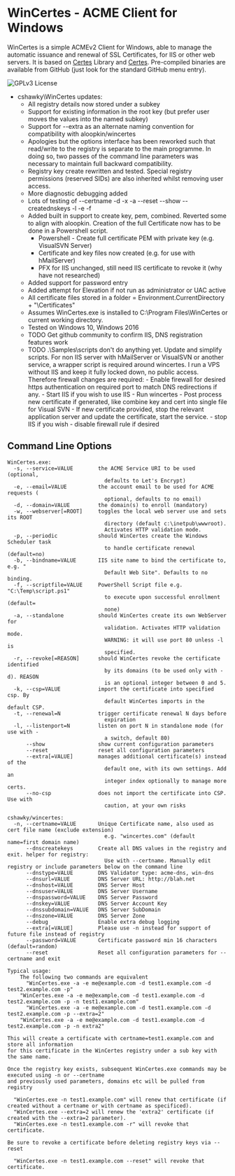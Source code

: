 # WinCertes - ACME Client for Windows

WinCertes is a simple ACMEv2 Client for Windows, able to manage the automatic issuance and renewal of SSL Certificates, for IIS or other web servers. It is based on [Certes](https://github.com/fszlin/certes) Library and [Certes](https://github.com/aloopkin/WinCertes). Pre-compiled binaries are available from GitHub (just look for the standard GitHub menu entry).

![GPLv3 License](https://www.gnu.org/graphics/gplv3-88x31.png)

- cshawky\WinCertes updates:
    - All registry details now stored under a subkey
    - Support for existing information in the root key (but prefer user moves the values into the named subkey)
    - Support for --extra as an alternate naming convention for compatibility with aloopkin/wincertes
    - Apologies but the options interface has been reworked such that read/write to the registry is separate to
      the main programme.  In doing so, two passes of the command line parameters was necessary to maintain full
      backward compatibility.
    - Registry key create rewritten and tested. Special registry permissions (reserved SIDs) are also inherited whilst removing user access.
    - More diagnostic debugging added
    - Lots of testing of --certname -d -x -a --reset --show --creatednskeys -l -e -f
    - Added built in support to create key, pem, combined. Reverted some to align with aloopkin. Creation of the full Certificate
      now has to be done in a Powershell script.
        - Powershell - Create full certificate PEM with private key (e.g. VisualSVN Server)
        - Certificate and key files now created (e.g. for use with hMailServer)
        - PFX for IIS unchanged, still need IIS certificate to revoke it (why have not researched)
    - Added support for password entry
    - Added attempt for Elevation if not run as administrator or UAC active
    - All certificate files stored in a folder = Environment.CurrentDirectory + "\\Certificates"
    - Assumes WinCertes.exe is installed to C:\Program Files\WinCertes or current working directory.
    - Tested on Windows 10, Windows 2016
    - TODO Get github community to confirm IIS, DNS registration features work
    - TODO .\Samples\scripts don't do anything yet. Update and simplify scripts.
    		For non IIS server with hMailServer or VisualSVN or another service, a wrapper script is required around wincertes.
    		I run a VPS without IIS and keep it fully locked down, no public access. Therefore firewall changes are required:
    		- Enable firewall for desired https authentication on required port to match DNS redirections if any.
    		- Start IIS if you wish to use IIS
    		- Run wincertes
    		- Post process new certificate if generated, like combine key and cert into single file for Visual SVN
    		- If new certificate provided, stop the relevant application server and update the certificate, start the service.
    		- stop IIS if you wish
    		- disable firewall rule if desired

Command Line Options
-------------

```dos
WinCertes.exe:
  -s, --service=VALUE        the ACME Service URI to be used (optional,
                               defaults to Let's Encrypt)
  -e, --email=VALUE          the account email to be used for ACME requests (
                               optional, defaults to no email)
  -d, --domain=VALUE         the domain(s) to enroll (mandatory)
  -w, --webserver[=ROOT]     toggles the local web server use and sets its ROOT
                               directory (default c:\inetpub\wwwroot).
                               Activates HTTP validation mode.
  -p, --periodic             should WinCertes create the Windows Scheduler task
                               to handle certificate renewal (default=no)
  -b, --bindname=VALUE       IIS site name to bind the certificate to, e.g. "
                               Default Web Site". Defaults to no binding.
  -f, --scriptfile=VALUE     PowerShell Script file e.g. "C:\Temp\script.ps1"
                               to execute upon successful enrollment (default=
                               none)
  -a, --standalone           should WinCertes create its own WebServer for
                               validation. Activates HTTP validation mode.
                               WARNING: it will use port 80 unless -l is
                               specified.
  -r, --revoke[=REASON]      should WinCertes revoke the certificate identified
                               by its domains (to be used only with -d). REASON
                               is an optional integer between 0 and 5.
  -k, --csp=VALUE            import the certificate into specified csp. By
                               default WinCertes imports in the default CSP.
  -t, --renewal=N            trigger certificate renewal N days before
                               expiration
  -l, --listenport=N         listen on port N in standalone mode (for use with -
                               a switch, default 80)
      --show                 show current configuration parameters
      --reset                reset all configuration parameters
      --extra[=VALUE]        manages additional certificate(s) instead of the
                               default one, with its own settings. Add an
                               integer index optionally to manage more certs.
      --no-csp               does not import the certificate into CSP. Use with
                               caution, at your own risks

cshawky/wincertes:
  -n, --certname=VALUE       Unique Certificate name, also used as cert file name (exclude extension)
                               e.g. "wincertes.com" (default name=first domain name)
      --dnscreatekeys        Create all DNS values in the registry and exit. helper for registry:
                               Use with --certname. Manually edit registry or include parameters below on the command line
      --dnstype=VALUE        DNS Validator type: acme-dns, win-dns
      --dnsurl=VALUE         DNS Server URL: http://blah.net
      --dnshost=VALUE        DNS Server Host
      --dnsuser=VALUE        DNS Server Username
      --dnspassword=VALUE    DNS Server Password
      --dnskey=VALUE         DNS Server Account Key
      --dnssubdomain=VALUE   DNS Server SubDomain
      --dnszone=VALUE        DNS Server Zone
      --debug                Enable extra debug logging
      --extra[=VALUE]        Please use -n instead for support of future file instead of registry
      --password=VALUE       Certificate password min 16 characters (default=random)
      --reset                Reset all configuration parameters for --certname and exit

Typical usage:
	The following two commands are equivalent
	  "WinCertes.exe -a -e me@example.com -d test1.example.com -d test2.example.com -p"
  	"WinCertes.exe -a -e me@example.com -d test1.example.com -d test2.example.com -p -n test1.example.com"
	  "WinCertes.exe -a -e me@example.com -d test1.example.com -d test2.example.com -p --extra=2"
  	"WinCertes.exe -a -e me@example.com -d test1.example.com -d test2.example.com -p -n extra2"

This will create a certificate with certname=test1.example.com and store all information 
for this certificate in the WinCertes registry under a sub key with the same name.

Once the registry key exists, subsequent WinCertes.exe commands may be executed using -n or --certname
and previously used parameters, domains etc will be pulled from registry

  "WinCertes.exe -n test1.example.com" will renew that certificate (if created without a certname or with certname as specificed).
  "WinCertes.exe --extra=2 will renew the 'extra2' certificate (if created with the --extra=2 parameter).
  "WinCertes.exe -n test1.example.com -r" will revoke that certificate.

Be sure to revoke a certificate before deleting registry keys via --reset

  "WinCertes.exe -n test1.example.com --reset" will revoke that certificate.


```

